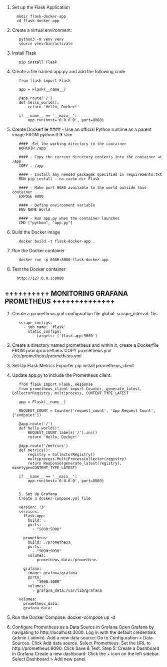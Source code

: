 1.  Set up the Flask Application

          mkdir flask-docker-app
          cd flask-docker-app

2. Create a virtual environment:

          python3 -m venv venv
          source venv/bin/activate

3. Install Flask

          pip install Flask

4. Create a file named app.py and add the following code

          from flask import Flask
          
          app = Flask(__name__)
          
          @app.route('/')
          def hello_world():
              return 'Hello, Docker!'
          
          if __name__ == '__main__':
              app.run(host='0.0.0.0', port=8080)

5. Create Dockerfile
          #### - Use an official Python runtime as a parent image
          FROM python:3.9-slim
          
          #### -Set the working directory in the container
          WORKDIR /app
          
          #### - Copy the current directory contents into the container at /app
          COPY . /app
          
          #### - Install any needed packages specified in requirements.txt
          RUN pip install --no-cache-dir Flask
          
          #### - Make port 8080 available to the world outside this container
          EXPOSE 8080
          
          #### - Define environment variable
          ENV NAME World
          
          #### - Run app.py when the container launches
          CMD ["python", "app.py"]


6. Build the Docker image

          docker build -t flask-docker-app .

7. Run the Docker container

          docker run -p 8080:8080 flask-docker-app

8. Test the Docker container

         http://127.0.0.1:8080





## ++++++++++ MONITORING GRAFANA PROMETHEUS ++++++++++++++

1. Create a prometheus.yml configuration file
          global:
            scrape_interval: 15s
          
          scrape_configs:
            - job_name: 'flask'
              static_configs:
                - targets: ['flask-app:5000']
          


2. Create a directory named prometheus and within it, create a Dockerfile 
          FROM prom/prometheus
          COPY prometheus.yml /etc/prometheus/prometheus.yml


3. Set Up Flask Metrics Exporter
          pip install prometheus_client


4. Update app.py to include the Prometheus client:

          from flask import Flask, Response
          from prometheus_client import Counter, generate_latest, CollectorRegistry, multiprocess, CONTENT_TYPE_LATEST
          
          app = Flask(__name__)
          
          REQUEST_COUNT = Counter('request_count', 'App Request Count', ['endpoint'])
          
          @app.route('/')
          def hello_world():
              REQUEST_COUNT.labels('/').inc()
              return 'Hello, Docker!'
          
          @app.route('/metrics')
          def metrics():
              registry = CollectorRegistry()
              multiprocess.MultiProcessCollector(registry)
              return Response(generate_latest(registry), mimetype=CONTENT_TYPE_LATEST)
          
          if __name__ == '__main__':
              app.run(host='0.0.0.0', port=8080)
          
          
          5. Set Up Grafana
          Create a docker-compose.yml file
          
          version: '3'
          services:
            flask-app:
              build: .
              ports:
                - "5000:5000"
          
            prometheus:
              build: ./prometheus
              ports:
                - "9090:9090"
              volumes:
                - prometheus_data:/prometheus
          
            grafana:
              image: grafana/grafana
              ports:
                - "3000:3000"
              volumes:
                - grafana_data:/var/lib/grafana
          
          volumes:
            prometheus_data:
            grafana_data:


6. Run the Docker Compose:
          docker-compose up -d


7. Configure Prometheus as a Data Source in Grafana
          Open Grafana by navigating to http://localhost:3000.
          Log in with the default credentials (admin / admin).
          Add a new data source:
          Go to Configuration > Data Sources.
          Click Add data source.
          Select Prometheus.
          Set the URL to http://prometheus:9090.
          Click Save & Test.
          Step 5: Create a Dashboard in Grafana
          Create a new dashboard:
          Click the + icon on the left sidebar.
          Select Dashboard > Add new panel.

